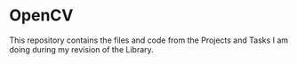 # OpenCV
This repository contains the files and code from the Projects and Tasks I am doing during my revision of the Library.
